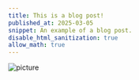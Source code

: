 ```yaml
---
title: This is a blog post!
published_at: 2025-03-05
snippet: An example of a blog post.
disable_html_sanitization: true
allow_math: true
---
```

![picture](IMG_2021.webp)
